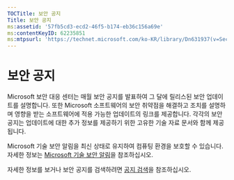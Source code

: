 ```yaml
---
TOCTitle: 보안 공지
Title: 보안 공지
ms:assetid: '57fb5cd3-ecd2-46f5-b174-eb36c156a69e'
ms:contentKeyID: 62235851
ms:mtpsurl: 'https://technet.microsoft.com/ko-KR/library/Dn631937(v=Security.10)'
---
```


보안 공지
=========

Microsoft 보안 대응 센터는 매월 보안 공지를 발표하여 그 달에 릴리스된 보안 업데이트를 설명합니다. 또한 Microsoft 소프트웨어의 보안 취약점을 해결하고 조치를 설명하며 영향을 받는 소프트웨어에 적용 가능한 업데이트의 링크를 제공합니다. 각각의 보안 공지는 업데이트에 대한 추가 정보를 제공하기 위한 고유한 기술 자료 문서와 함께 제공됩니다.

Microsoft 기술 보안 알림을 최신 상태로 유지하여 컴퓨팅 환경을 보호할 수 있습니다. 자세한 정보는 [Microsoft 기술 보안 알림](https://technet.microsoft.com/en-us/security/dd252948)을 참조하십시오.

자세한 정보를 보거나 보안 공지를 검색하려면 [공지 검색](https://technet.microsoft.com/security/bulletin/)을 참조하십시오.
